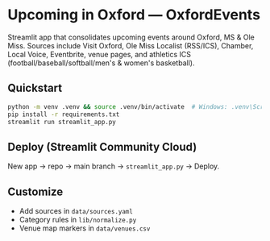 # Upcoming in Oxford — OxfordEvents

Streamlit app that consolidates upcoming events around Oxford, MS & Ole Miss. Sources include Visit Oxford, Ole Miss Localist (RSS/ICS), Chamber, Local Voice, Eventbrite, venue pages, and athletics ICS (football/baseball/softball/men's & women's basketball).

## Quickstart
```bash
python -m venv .venv && source .venv/bin/activate  # Windows: .venv\Scripts\activate
pip install -r requirements.txt
streamlit run streamlit_app.py
```

## Deploy (Streamlit Community Cloud)
New app → repo → main branch → `streamlit_app.py` → Deploy.

## Customize
- Add sources in `data/sources.yaml`
- Category rules in `lib/normalize.py`
- Venue map markers in `data/venues.csv`